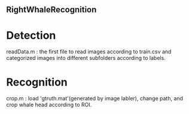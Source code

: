 ## RightWhaleRecognition

# Detection
readData.m : the first file to read images according to train.csv and categorized images into different subfolders according to labels.


# Recognition
crop.m : load 'gtruth.mat'(generated by image labler), change path, and crop whale head according to ROI.

